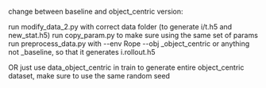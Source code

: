 change between baseline and object_centric version:

run modify_data_2.py with correct data folder (to generate i/t.h5 and new_stat.h5)
run copy_param.py to make sure using the same set of params
run preprocess_data.py with --env Rope --obj _object_centric or anything not _baseline, so that it generates i.rollout.h5

OR
just use data_object_centric in train to generate entire object_centric dataset, make sure to use the same random seed
